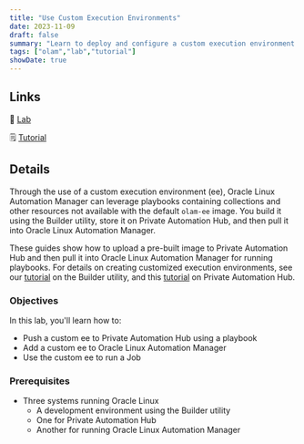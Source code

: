 ```yaml
---
title: "Use Custom Execution Environments"
date: 2023-11-09
draft: false
summary: "Learn to deploy and configure a custom execution environment in Oracle Linux Automation Manager for running jobs."
tags: ["olam","lab","tutorial"]
showDate: true
---
```


## Links

:crescent_moon: [Lab](https://luna.oracle.com/lab/9b8e3edf-72c0-4e01-9b66-b27eb1002a47)

:spiral_notepad: [Tutorial](https://docs.oracle.com/en/learn/olam-use-custom-ee)

## Details

Through the use of a custom execution environment (ee), Oracle Linux Automation Manager can leverage playbooks containing collections and other resources not available with the default `olam-ee` image. You build it using the Builder utility, store it on Private Automation Hub, and then pull it into Oracle Linux Automation Manager.

These guides show how to upload a pre-built image to Private Automation Hub and then pull it into Oracle Linux Automation Manager for running playbooks. For details on creating customized execution environments, see our [tutorial](https://docs.oracle.com/en/learn/olam-builder-custom) on the Builder utility, and this [tutorial](https://docs.oracle.com/en/learn/olam-pah-manage-ee) on Private Automation Hub.

### Objectives

In this lab, you'll learn how to:

  - Push a custom ee to Private Automation Hub using a playbook
  - Add a custom ee to Oracle Linux Automation Manager
  - Use the custom ee to run a Job

### Prerequisites

  - Three systems running Oracle Linux
    - A development environment using the Builder utility
    - One for Private Automation Hub
    - Another for running Oracle Linux Automation Manager

